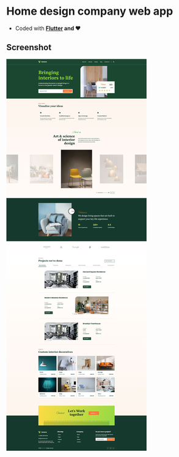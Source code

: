 # Home design company web app

- Coded with [<b>Flutter<b/>](https://flutter.dev/) and ❤

## Screenshot

<img src="ss.jpg" />
